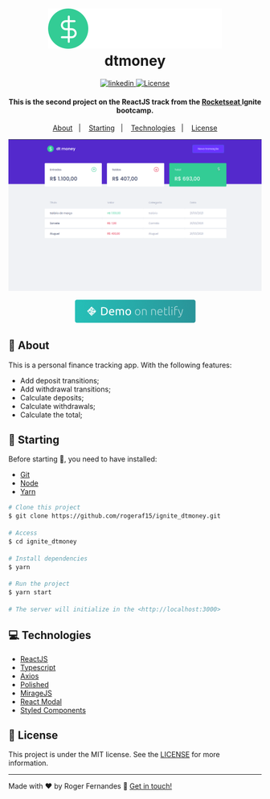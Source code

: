 <h1 align="center">
    <img alt="dtmoney" src="./src/assets/logo.svg" />
    <br>
    dtmoney
</h1>

<p align="center">
  <a href="https://www.linkedin.com/in/roger-fernandes-1488841b9/">
    <img alt="linkedin" src="https://img.shields.io/badge/-Roger%20Fernandes-8257E6?style=flat&logo=Linkedin&logoColor=white">
  </a>

  <a href="./LICENSE"> 
    <img  alt="License" src="https://img.shields.io/badge/license-MIT-8257E6">
  </a>
</p>

<h4 align="center">
  This is the second project on the ReactJS track from the <a href="https://github.com/Rocketseat/">Rocketseat </a> Ignite bootcamp.
</h4>


<p align="center">
  <a href="#ledger-about">About</a>&nbsp;&nbsp;&nbsp;|&nbsp;&nbsp;&nbsp;
  <a href="#running-starting">Starting</a>&nbsp;&nbsp;&nbsp;|&nbsp;&nbsp;&nbsp;
  <a href="#computer-technologies">Technologies</a>&nbsp;&nbsp;&nbsp;|&nbsp;&nbsp;&nbsp;
  <a href="#memo-license">License</a>
</p>

![App Screenshot](./screenshot.png)

<p align="center">
  <a href="" target="_blank">
    <img alt="Demo on Netlify" src="./netlify.png">
  </a>
</p>

## :ledger: About
This is a personal finance tracking app. With the following features:

- Add deposit transitions;
- Add withdrawal transitions;
- Calculate deposits;
- Calculate withdrawals;
- Calculate the total;


## :running: Starting

Before starting :checkered_flag:, you need to have installed:
- [Git](https://git-scm.com) 
- [Node](https://nodejs.org/en/)
- [Yarn](https://classic.yarnpkg.com/en/)

```bash
# Clone this project
$ git clone https://github.com/rogeraf15/ignite_dtmoney.git

# Access
$ cd ignite_dtmoney

# Install dependencies
$ yarn

# Run the project
$ yarn start

# The server will initialize in the <http://localhost:3000>
```

## :computer: Technologies

- [ReactJS](https://reactjs.org/)
- [Typescript](https://www.typescriptlang.org/)
- [Axios](https://github.com/axios/axios)
- [Polished](https://github.com/styled-components/polished)
- [MirageJS](https://miragejs.com/)
- [React Modal](https://github.com/reactjs/react-modal)
- [Styled Components](https://github.com/styled-components/styled-components)
  



## :memo: License

This project is under the MIT license. See the [LICENSE](./LICENSE) for more information.

---

Made with ♥ by Roger Fernandes :wave: [Get in touch!](https://www.linkedin.com/in/roger-fernandes-1488841b9/)

